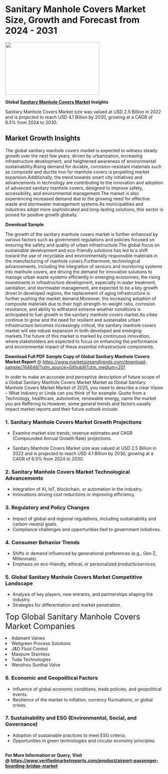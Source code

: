 <H1>Sanitary Manhole Covers Market Size, Growth and Forecast from 2024 - 2031</H1><img class="aligncenter size-medium wp-image-584254" src="https://thirdeyenews.in/wp-content/uploads/2024/09/Global-Market-Research-300x168.jpeg" alt="" width="300" height="168" /><p><strong>Global&nbsp;<a href="https://www.marketsizeandtrends.com/download-sample/764648/?utm_source=Github8j?utm_medium=201">Sanitary Manhole Covers Market</a> Insights</strong></p><p>Sanitary Manhole Covers Market size was valued at USD 2.5 Billion in 2022 and is projected to reach USD 4.1 Billion by 2030, growing at a CAGR of 6.5% from 2024 to 2030.</p><p><h2>Market Growth Insights</h2> <p>The global sanitary manhole covers market is expected to witness steady growth over the next few years, driven by urbanization, increasing infrastructure development, and heightened awareness of environmental sustainability.Rising demand for durable, corrosion-resistant materials such as composite and ductile iron for manhole covers is propelling market expansion.Additionally, the trend towards smart city initiatives and advancements in technology are contributing to the innovation and adoption of advanced sanitary manhole covers, designed to improve safety, accessibility, and environmental management.The market is also experiencing increased demand due to the growing need for effective waste and stormwater management systems.As municipalities and industries adopt more sophisticated and long-lasting solutions, this sector is poised for positive growth globally.</p> <p><strong>Download Sample</strong></p> <p>The growth of the sanitary manhole covers market is further enhanced by various factors such as government regulations and policies focused on ensuring the safety and quality of urban infrastructure.The global focus on sustainable development and eco-friendly solutions has led to a shift toward the use of recyclable and environmentally responsible materials in the manufacturing of manhole covers.Furthermore, technological advancements, including the integration of sensors and monitoring systems into manhole covers, are driving the demand for innovative solutions to manage urban waste systems efficiently.In emerging economies, the rising investments in infrastructure development, especially in water treatment, sanitation, and stormwater management, are expected to be a key growth driver.In developed regions, the replacement of aging infrastructure is further pushing the market demand.Moreover, the increasing adoption of composite materials due to their high strength-to-weight ratio, corrosion resistance, and ability to withstand extreme weather conditions is anticipated to fuel growth in the sanitary manhole covers market.As cities continue to grow and the need for resilient and sustainable urban infrastructure becomes increasingly critical, the sanitary manhole covers market will see robust expansion in both developed and emerging markets.The future of this market is marked by continuous innovation, where stakeholders are expected to focus on enhancing the performance and environmental impact of these essential infrastructure components.</p> <p><span class=""><strong>Download Full PDF Sample Copy of Global Sanitary Manhole Covers Market Report</strong> @ <a href="https://www.marketsizeandtrends.com/download-sample/764648/?utm_source=Github8j?utm_medium=201" target="_blank">https://www.marketsizeandtrends.com/download-sample/764648/?utm_source=Github8j?utm_medium=201</a></span></p><p>In order to make an accurate and perceptive description of future scope of a Global&nbsp;Sanitary Manhole Covers Market Market as Global&nbsp;Sanitary Manhole Covers Market Market of 2025, you need to describe a clear Vision &ndash; What Industry or Linda can you think of for example: Quote from a Technology, healthcare, automotive, renewable energy, name the market you are Reffering to.However, some general trends and factors usually impact market reports and their future outlook include:</p><h3>1.&nbsp;<strong>Sanitary Manhole Covers Market Growth Projections</strong></h3><ul><li>Examine market size trends, revenue estimates and CAGR (Compounded Annual Growth Rate) projections.</li><li><p>Sanitary Manhole Covers Market size was valued at USD 2.5 Billion in 2022 and is projected to reach USD 4.1 Billion by 2030, growing at a CAGR of 6.5% from 2024 to 2030.</p></li></ul><h3>2.&nbsp;<strong>Sanitary Manhole Covers Market Technological Advancements</strong></h3><ul><li>Integration of AI, IoT, blockchain, or automation in the industry.</li><li>Innovations driving cost reductions or improving efficiency.</li></ul><h3>3.&nbsp;<strong>Regulatory and Policy Changes</strong></h3><ul><li>Impact of global and regional regulations, including sustainability and carbon-neutral goals.</li><li>Compliance challenges and opportunities tied to government initiatives.</li></ul><h3>4.&nbsp;<strong>Consumer Behavior Trends</strong></h3><ul><li>Shifts in demand influenced by generational preferences (e.g., Gen Z, Millennials).</li><li>Emphasis on eco-friendly, ethical, or personalized products/services.</li></ul><h3>5.&nbsp;<strong>Global Sanitary Manhole Covers Market Competitive Landscape</strong></h3><ul><li>Analysis of key players, new entrants, and partnerships shaping the industry.</li><li>Strategies for differentiation and market penetration.</li></ul><p data-pm-slice="1 1 []"><span style="color: inherit; font-family: inherit; font-size: 25px;">Top Global Sanitary Manhole Covers Market Companies</span></p><div class="" data-test-id=""><p><li>Adamant Valves</li><li> Wellgreen Process Solutions</li><li> J&O Fluid Control</li><li> Maxpure Stainless</li><li> Tuda Technologies</li><li> Wenzhou Sunthai Valve</li></p></div><h3>6.&nbsp;<strong>Economic and Geopolitical Factors</strong></h3><ul><li>Influence of global economic conditions, trade policies, and geopolitical events.</li><li>Resilience of the market to inflation, currency fluctuations, or global crises.</li></ul><h3>7.&nbsp;<strong>Sustainability and ESG (Environmental, Social, and Governance)</strong></h3><ul><li>Adoption of sustainable practices to meet ESG criteria.</li><li>Opportunities in green technologies and circular economy principles.</li></ul><h2><strong style="font-size: 14px;">For More Information or Query, Visit @&nbsp;</strong><a style="background-color: #ffffff; font-size: 14px;" href="https://www.marketsizeandtrends.com/report/sanitary-manhole-covers-market/" target="_blank">https://www.verifiedmarketreports.com/product/airport-passenger-boarding-bridge-market</a></h2>